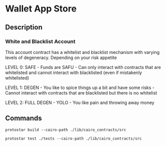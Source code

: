 # Wallet App Store
## Description

### White and Blacklist Account
This account contract has a whitelist and blacklist mechanism with varying levels of degeneracy. Depending on
your risk appetite

LEVEL 0: SAFE
    - Funds are SAFU
    - Can only interact with contracts that are whitelisted and cannot interact with blacklisted (even if mistakenly whitelisted)

LEVEL 1: DEGEN
    - You like to spice things up a bit and have some risks
    - Cannot interact with contracts that are blacklisted but there is no whitelist

LEVEL 2: FULL DEGEN
    - YOLO
    - You like pain and throwing away money

## Commands

```
protostar build --cairo-path ./lib/cairo_contracts/src
```

```
protostar test ./tests --cairo-path ./lib/cairo_contracts/src
```